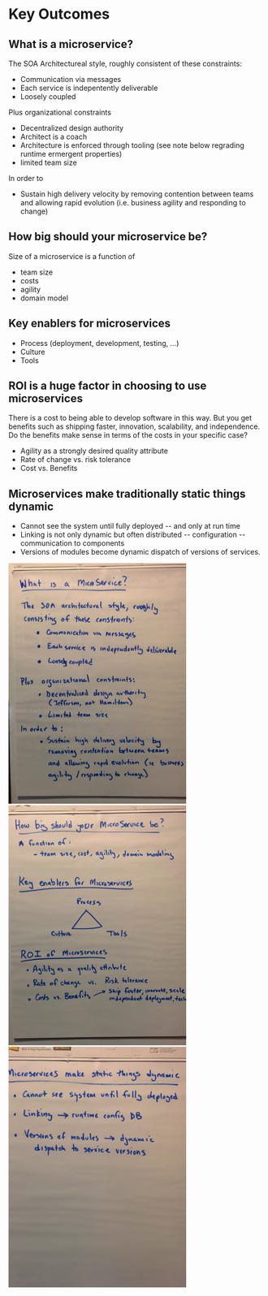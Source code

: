 # Key Outcomes

## What is a microservice?

The SOA Architectureal style, roughly consistent of these constraints:
* Communication via messages
* Each service is indepentently deliverable
* Loosely coupled

Plus organizational constraints
* Decentralized design authority
 * Architect is a coach
 * Architecture is enforced through tooling (see note below regrading runtime ermergent properties)
* limited team size 

In order to
* Sustain high delivery velocity by removing contention between teams and allowing rapid evolution (i.e. business agility and responding to change)

## How big should your microservice be?

Size of a microservice is a function of
* team size
* costs
* agility
* domain model

## Key enablers for microservices

* Process (deployment, development, testing, ...)
* Culture
* Tools

## ROI is a huge factor in choosing to use microservices

There is a cost to being able to develop software in this way.  But you get benefits such as shipping faster, innovation, scalability, and independence. Do the benefits make sense in terms of the costs in your specific case?

* Agility as a strongly desired quality attribute
* Rate of change vs. risk tolerance
* Cost vs. Benefits

## Microservices make traditionally static things dynamic

* Cannot see the system until fully deployed -- and only at run time
* Linking is not only dynamic but often distributed
-- configuration
-- communication to components
* Versions of modules become dynamic dispatch of versions of services.



<img alt="Poster 1" src="/outcomes/images/final-poster-1.jpg" width="350" />
<img alt="Poster 2" src="/outcomes/images/final-poster-2.jpg" width="350" />
<img alt="Poster 3" src="/outcomes/images/final-poster-3.jpg" width="350" />
